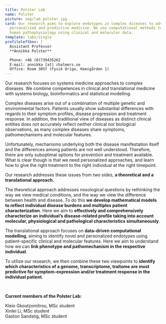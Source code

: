 ```yaml
---
title: Polster Lab
name: Polster
picture: img/lab_polster.jpg
card: Our research aims to explore endotypes in complex diseases to advance
  personalized and predictive medicine. We use computational methods to model
  human pathophysiology using clinical and molecular data.
template: labs/single
profileleftbox: |
  Assistant Professor  
  **Annikka Polster**

  Phone: +46 (0)739435262   
  E-mail: annikka [at] chalmers.se  
  Office: Room 3057 (Fysik Origo, Kemigården 1)
---
```

Our research focuses on systems medicine approaches to complex diseases. We combine competences in clinical and translational medicine with systems biology, bioinformatics and statistical modelling.  
 
Complex diseases arise out of a combination of multiple genetic and environmental factors. Patients usually show substantial differences with regards to their symptom profiles, disease progression and treatment response. In addition, the traditional view of diseases as distinct clinical entities does not accurately reflect neither clinical nor biological observations, as many complex diseases share symptoms, pathomechanisms and molecular features.  

Unfortunately, mechanisms underlying both the disease manifestation itself and the differences among patients are not well understood. Therefore, there are only suboptimal options for prevention and treatment available. What is clear though is that we need personalized approaches, and learn how to give the right treatment to the right individual at the right timepoint. 

Our research addresses these issues from two sides, **a theoretical and a translational approach.**

The theoretical approach addresses nosological questions by rethinking the way we view medical conditions, and the way we view the difference between health and disease. To do this **we develop mathematical models to reflect individual disease burdens and multiplex patient characterization**. Here we aim to **effectively and comprehensively characterize an individual’s disease-related profile taking into account molecular, physiological and pathological characteristics simultaneously**.

The translational approach focuses on **data-driven computational modelling**, aiming to identify novel and personalized endotypes using patient-specific clinical and molecular features. Here we aim to understand how we can **link phenotype and pathomechanism in the respective individual**.
 
To utilize our research, we then combine these two viewpoints to **identify which characteristics of a genome, transcriptome, traitome are most predictive for symptom-expression and/or treatment response in the individual patient**.

<br/>

**Current members of the Polster Lab:**

Kleio Gkoutzomitrou, MSc student   
Xinlei Li, MSc student  
Gaston Sandstig, MSc student  
